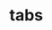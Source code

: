 # tabs

<ClientOnly>
  <basic-button></basic-button>
</ClientOnly>

<basic-button-attr></basic-button-attr>
